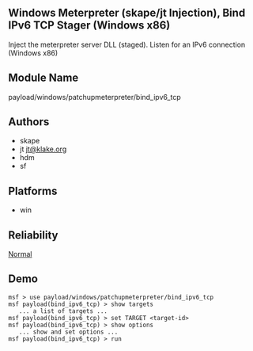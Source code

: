 ## Windows Meterpreter (skape/jt Injection), Bind IPv6 TCP Stager (Windows x86)

Inject the meterpreter server DLL (staged). Listen for an 
IPv6 connection (Windows x86)


## Module Name
payload/windows/patchupmeterpreter/bind_ipv6_tcp

## Authors
* skape
* jt <jt@klake.org>
* hdm
* sf





## Platforms
* win

## Reliability
[Normal](https://github.com/rapid7/metasploit-framework/wiki/Exploit-Ranking)

## Demo

```
msf > use payload/windows/patchupmeterpreter/bind_ipv6_tcp
msf payload(bind_ipv6_tcp) > show targets
   ... a list of targets ...
msf payload(bind_ipv6_tcp) > set TARGET <target-id>
msf payload(bind_ipv6_tcp) > show options
   ... show and set options ...
msf payload(bind_ipv6_tcp) > run
```
    
    